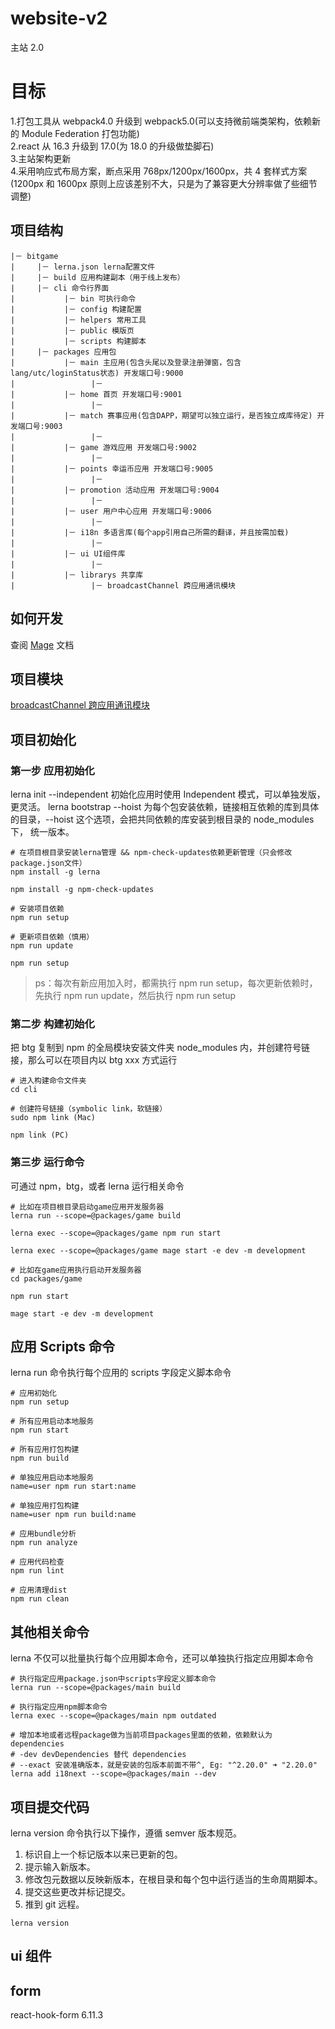 # website-v2

主站 2.0

# 目标

1.打包工具从 webpack4.0 升级到 webpack5.0(可以支持微前端类架构，依赖新的 Module Federation 打包功能)  
2.react 从 16.3 升级到 17.0(为 18.0 的升级做垫脚石)  
3.主站架构更新  
4.采用响应式布局方案，断点采用 768px/1200px/1600px，共 4 套样式方案(1200px 和 1600px 原则上应该差别不大，只是为了兼容更大分辨率做了些细节调整)

## 项目结构

```
|－ bitgame
|     |－ lerna.json lerna配置文件
|     |－ build 应用构建副本（用于线上发布）
|     |－ cli 命令行界面
|           |－ bin 可执行命令
|           |－ config 构建配置
|           |－ helpers 常用工具
|           |－ public 模版页
|           |－ scripts 构建脚本
|     |－ packages 应用包
|           |－ main 主应用(包含头尾以及登录注册弹窗，包含lang/utc/loginStatus状态) 开发端口号:9000
|                 |－
|           |－ home 首页 开发端口号:9001
|                 |－
|           |－ match 赛事应用(包含DAPP，期望可以独立运行，是否独立成库待定) 开发端口号:9003
|                 |－
|           |－ game 游戏应用 开发端口号:9002
|                 |－
|           |－ points 幸运币应用 开发端口号:9005
|                 |－
|           |－ promotion 活动应用 开发端口号:9004
|                 |－
|           |－ user 用户中心应用 开发端口号:9006
|                 |－
|           |－ i18n 多语言库(每个app引用自己所需的翻译，并且按需加载)
|                 |－
|           |－ ui UI组件库
|                 |－
|           |－ librarys 共享库
|                 |－ broadcastChannel 跨应用通讯模块
```

## 如何开发

查阅 [Mage](./mage-cli/README.md) 文档

## 项目模块

[broadcastChannel 跨应用通讯模块](./packages/librarys/broadcastChannel/README.md)

## 项目初始化

### 第一步 应用初始化

lerna init --independent 初始化应用时使用 Independent 模式，可以单独发版，更灵活。
lerna bootstrap --hoist 为每个包安装依赖，链接相互依赖的库到具体的目录，--hoist 这个选项，会把共同依赖的库安装到根目录的 node_modules 下， 统一版本。

```
# 在项目根目录安装lerna管理 && npm-check-updates依赖更新管理（只会修改package.json文件）
npm install -g lerna

npm install -g npm-check-updates

# 安装项目依赖
npm run setup

# 更新项目依赖（慎用）
npm run update

npm run setup
```

> ps：每次有新应用加入时，都需执行 npm run setup，每次更新依赖时，先执行 npm run update，然后执行 npm run setup

### 第二步 构建初始化

把 btg 复制到 npm 的全局模块安装文件夹 node_modules 内，并创建符号链接，那么可以在项目内以 btg xxx 方式运行

```
# 进入构建命令文件夹
cd cli

# 创建符号链接（symbolic link，软链接）
sudo npm link (Mac)

npm link (PC)
```

### 第三步 运行命令

可通过 npm，btg，或者 lerna 运行相关命令

```
# 比如在项目根目录启动game应用开发服务器
lerna run --scope=@packages/game build

lerna exec --scope=@packages/game npm run start

lerna exec --scope=@packages/game mage start -e dev -m development

# 比如在game应用执行启动开发服务器
cd packages/game

npm run start

mage start -e dev -m development
```

## 应用 Scripts 命令

lerna run 命令执行每个应用的 scripts 字段定义脚本命令

```
# 应用初始化
npm run setup

# 所有应用启动本地服务
npm run start

# 所有应用打包构建
npm run build

# 单独应用启动本地服务
name=user npm run start:name

# 单独应用打包构建
name=user npm run build:name

# 应用bundle分析
npm run analyze

# 应用代码检查
npm run lint

# 应用清理dist
npm run clean
```

## 其他相关命令

lerna 不仅可以批量执行每个应用脚本命令，还可以单独执行指定应用脚本命令

```
# 执行指定应用package.json中scripts字段定义脚本命令
lerna run --scope=@packages/main build

# 执行指定应用npm脚本命令
lerna exec --scope=@packages/main npm outdated

# 增加本地或者远程package做为当前项目packages里面的依赖，依赖默认为dependencies
# -dev devDependencies 替代 dependencies
# --exact 安装准确版本，就是安装的包版本前面不带^, Eg: "^2.20.0" ➜ "2.20.0"
lerna add i18next --scope=@packages/main --dev
```

## 项目提交代码

lerna version 命令执行以下操作，遵循 semver 版本规范。

1. 标识自上一个标记版本以来已更新的包。
2. 提示输入新版本。
3. 修改包元数据以反映新版本，在根目录和每个包中运行适当的生命周期脚本。
4. 提交这些更改并标记提交。
5. 推到 git 远程。

```
lerna version
```

## ui 组件

## form

react-hook-form 6.11.3
